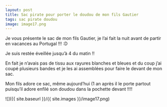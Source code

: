 ```yaml
---
layout: post
title: Sac pirate pour porter le doudou de mon fils Gautier
tags: sac pirate doudou
image: image17.png
---
```

Je vous présente le sac de mon fils Gautier, je l’ai fait la nuit avant de partir en vacances au Portugal !!! :D

Je suis restée éveillée jusqu’à 4 du matin !!

En fait je n’avais pas de tissu aux rayures blanches et bleues et du coup j’ai coupé plusieurs bandes et je les ai assemblées pour faire le devant de mon sac.

Mon fils adore ce sac, même aujourd’hui (1 an après il le porte partout puisqu’il adore enfilé son doudou dans la pochette devant !!!!

![]({{ site.baseurl }}/{{ site.images }}/image17.png)